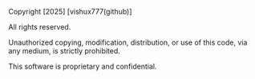 Copyright [2025] [vishux777(github)]

All rights reserved.

Unauthorized copying, modification, distribution, or use of this code, via any medium, is strictly prohibited.

This software is proprietary and confidential.

